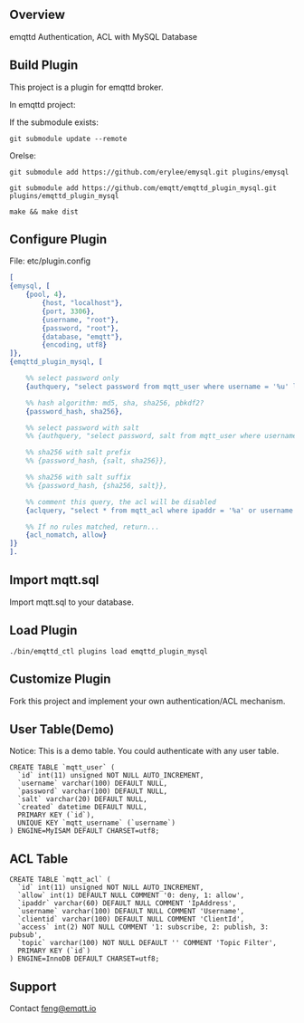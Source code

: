 
## Overview

emqttd Authentication, ACL with MySQL Database

## Build Plugin

This project is a plugin for emqttd broker.

In emqttd project:

If the submodule exists:

```
git submodule update --remote
```

Orelse:

```
git submodule add https://github.com/erylee/emysql.git plugins/emysql

git submodule add https://github.com/emqtt/emqttd_plugin_mysql.git plugins/emqttd_plugin_mysql

make && make dist
```

## Configure Plugin

File: etc/plugin.config

```erlang
[
{emysql, [
    {pool, 4},
        {host, "localhost"},
        {port, 3306},
        {username, "root"},
        {password, "root"},
        {database, "emqtt"},
        {encoding, utf8}
]},
{emqttd_plugin_mysql, [

    %% select password only
    {authquery, "select password from mqtt_user where username = '%u' limit 1"},

    %% hash algorithm: md5, sha, sha256, pbkdf2?
    {password_hash, sha256},

    %% select password with salt
    %% {authquery, "select password, salt from mqtt_user where username = '%u'"},

    %% sha256 with salt prefix
    %% {password_hash, {salt, sha256}},

    %% sha256 with salt suffix
    %% {password_hash, {sha256, salt}},

    %% comment this query, the acl will be disabled
    {aclquery, "select * from mqtt_acl where ipaddr = '%a' or username = '%u' or username = '$all' or clientid = '%c'"},

    %% If no rules matched, return...
    {acl_nomatch, allow}
]}
].
```

## Import mqtt.sql

Import mqtt.sql to your database.


## Load Plugin

```
./bin/emqttd_ctl plugins load emqttd_plugin_mysql
```

## Customize Plugin

Fork this project and implement your own authentication/ACL mechanism.


## User Table(Demo)

Notice: This is a demo table. You could authenticate with any user table.

```
CREATE TABLE `mqtt_user` (
  `id` int(11) unsigned NOT NULL AUTO_INCREMENT,
  `username` varchar(100) DEFAULT NULL,
  `password` varchar(100) DEFAULT NULL,
  `salt` varchar(20) DEFAULT NULL,
  `created` datetime DEFAULT NULL,
  PRIMARY KEY (`id`),
  UNIQUE KEY `mqtt_username` (`username`)
) ENGINE=MyISAM DEFAULT CHARSET=utf8;
```


## ACL Table

```
CREATE TABLE `mqtt_acl` (
  `id` int(11) unsigned NOT NULL AUTO_INCREMENT,
  `allow` int(1) DEFAULT NULL COMMENT '0: deny, 1: allow',
  `ipaddr` varchar(60) DEFAULT NULL COMMENT 'IpAddress',
  `username` varchar(100) DEFAULT NULL COMMENT 'Username',
  `clientid` varchar(100) DEFAULT NULL COMMENT 'ClientId',
  `access` int(2) NOT NULL COMMENT '1: subscribe, 2: publish, 3: pubsub',
  `topic` varchar(100) NOT NULL DEFAULT '' COMMENT 'Topic Filter',
  PRIMARY KEY (`id`)
) ENGINE=InnoDB DEFAULT CHARSET=utf8;
```


## Support

Contact feng@emqtt.io

